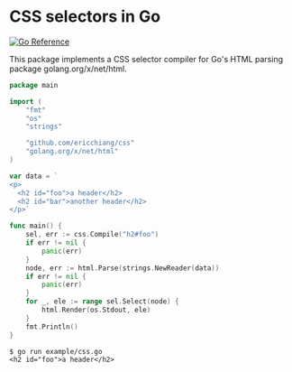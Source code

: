 # CSS selectors in Go

[![Go Reference](https://pkg.go.dev/badge/github.com/ericchiang/css.svg)](https://pkg.go.dev/github.com/ericchiang/css)

This package implements a CSS selector compiler for Go's HTML parsing package golang.org/x/net/html.

```go
package main

import (
	"fmt"
	"os"
	"strings"

	"github.com/ericchiang/css"
	"golang.org/x/net/html"
)

var data = `
<p>
  <h2 id="foo">a header</h2>
  <h2 id="bar">another header</h2>
</p>`

func main() {
	sel, err := css.Compile("h2#foo")
	if err != nil {
		panic(err)
	}
	node, err := html.Parse(strings.NewReader(data))
	if err != nil {
		panic(err)
	}
	for _, ele := range sel.Select(node) {
		html.Render(os.Stdout, ele)
	}
	fmt.Println()
}
```

```
$ go run example/css.go
<h2 id="foo">a header</h2>
```
